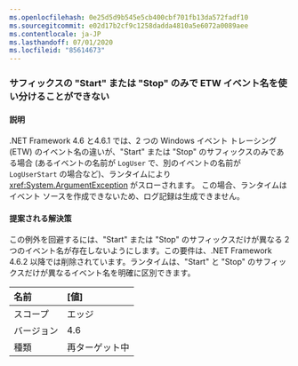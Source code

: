 ```yaml
---
ms.openlocfilehash: 0e25d5d9b545e5cb400cbf701fb13da572fadf10
ms.sourcegitcommit: e02d17b2cf9c1258dadda4810a5e6072a0089aee
ms.contentlocale: ja-JP
ms.lasthandoff: 07/01/2020
ms.locfileid: "85614673"
---
```

### <a name="etw-event-names-cannot-differ-only-by-a-start-or-stop-suffix"></a>サフィックスの "Start" または "Stop" のみで ETW イベント名を使い分けることができない

#### <a name="details"></a>説明

.NET Framework 4.6 と4.6.1 では、2 つの Windows イベント トレーシング (ETW) のイベント名の違いが、"Start" または "Stop" のサフィックスのみである場合 (あるイベントの名前が `LogUser` で、別のイベントの名前が `LogUserStart` の場合など)、ランタイムにより <xref:System.ArgumentException> がスローされます。 この場合、ランタイムはイベント ソースを作成できないため、ログ記録は生成できません。

#### <a name="suggestion"></a>提案される解決策

この例外を回避するには、"Start" または "Stop" のサフィックスだけが異なる 2 つのイベント名が存在しないようにします。この要件は、.NET Framework 4.6.2 以降では削除されています。ランタイムは、"Start" と "Stop" のサフィックスだけが異なるイベント名を明確に区別できます。

| 名前    | [値]       |
|:--------|:------------|
| スコープ   | エッジ        |
| バージョン | 4.6         |
| 種類    | 再ターゲット中 |
